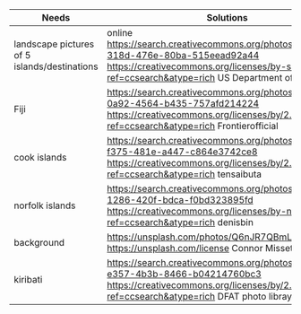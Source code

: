 
| Needs | Solutions |
| --------------- | --------------- |
| landscape pictures of 5 islands/destinations |  online https://search.creativecommons.org/photos/e5d64b97-318d-476e-80ba-515eead92a44 https://creativecommons.org/licenses/by-sa/2.0/?ref=ccsearch&atype=rich US Department of the Interior| 
| Fiji | https://search.creativecommons.org/photos/9b4f677a-0a92-4564-b435-757afd214224  https://creativecommons.org/licenses/by/2.0/?ref=ccsearch&atype=rich Frontierofficial|
| cook islands | https://search.creativecommons.org/photos/6940540a-f375-481e-a447-c864e3742ce8  https://creativecommons.org/licenses/by/2.0/?ref=ccsearch&atype=rich tensaibuta|
| norfolk islands | https://search.creativecommons.org/photos/ef8fdd4e-1286-420f-bdca-f0bd323895fd https://creativecommons.org/licenses/by-nd/2.0/?ref=ccsearch&atype=rich denisbin | french polynesia | https://search.creativecommons.org/photos/5d10e64d-9d78-42d5-9bed-b532a3f20a5b  https://creativecommons.org/licenses/by/2.0/?ref=ccsearch&atype=rich  jimg944|
| background | https://unsplash.com/photos/Q6nJR7QBmLM https://unsplash.com/license Connor Misset |
| kiribati | https://search.creativecommons.org/photos/49c685c1-e357-4b3b-8466-b04214760bc3 https://creativecommons.org/licenses/by/2.0/?ref=ccsearch&atype=rich DFAT photo libray|
